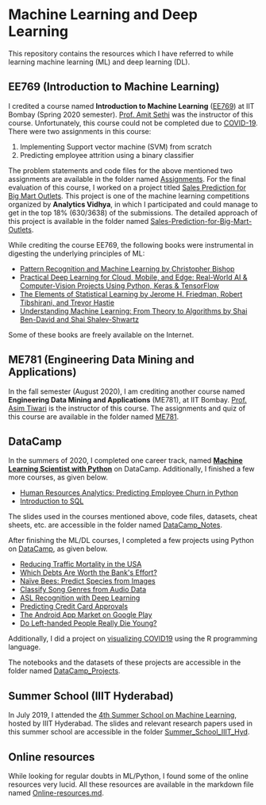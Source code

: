 # Machine Learning and Deep Learning 
This repository contains the resources which I have referred to while learning machine learning (ML) and deep learning (DL). 

## EE769 (Introduction to Machine Learning) 

I credited a course named **Introduction to Machine Learning** ([EE769](https://www.ee.iitb.ac.in/web/academics/courses/EE769)) at IIT Bombay (Spring 2020 semester). [Prof. Amit Sethi](https://www.ee.iitb.ac.in/~asethi/) was the instructor of this course.  Unfortunately, this course could not be completed due to [COVID-19](https://www.who.int/emergencies/diseases/novel-coronavirus-2019). There were two assignments in this course: 

1. Implementing Support vector machine (SVM) from scratch 
2. Predicting employee attrition using a binary classifier 

The problem statements and code files for the above mentioned two assignments are available in the folder named [Assignments](https://github.com/SudhakarKuma/Machine_Learning/tree/master/EE769/Assignments). For the final evaluation of this course, I worked on a project titled [Sales Prediction for Big Mart Outlets](https://datahack.analyticsvidhya.com/contest/practice-problem-big-mart-sales-iii/). This project is one of the machine learning competitions organized by **Analytics Vidhya**, in which I participated and could manage to get in the top 18\% (630/3638) of the submissions. The detailed approach of this project is available in the folder named [Sales-Prediction-for-Big-Mart-Outlets](https://github.com/SudhakarKuma/Machine_Learning/tree/master/EE769/Projects/Sales-Prediction-for-Big-Mart-Outlets). 

While crediting the course EE769, the following books were instrumental in digesting the underlying principles of ML: 

* [Pattern Recognition and Machine Learning by Christopher Bishop](http://users.isr.ist.utl.pt/~wurmd/Livros/school/Bishop%20-%20Pattern%20Recognition%20And%20Machine%20Learning%20-%20Springer%20%202006.pdf)
* [Practical Deep Learning for Cloud, Mobile, and Edge: Real-World AI & Computer-Vision Projects Using Python, Keras & TensorFlow](https://pages.dataiku.com/hubfs/o-reilly-deep-learning.pdf)
* [The Elements of Statistical Learning by Jerome H. Friedman, Robert Tibshirani, and Trevor Hastie](https://web.stanford.edu/~hastie/Papers/ESLII.pdf)
* [Understanding Machine Learning: From Theory to Algorithms by Shai Ben-David and Shai Shalev-Shwartz](https://www.cs.huji.ac.il/~shais/UnderstandingMachineLearning/understanding-machine-learning-theory-algorithms.pdf)

Some of these books are freely available on the Internet. 

## ME781 (Engineering Data Mining and Applications)
In the fall semester (August 2020), I am crediting another course named **Engineering Data Mining and Applications** (ME781), at IIT Bombay. [Prof. Asim Tiwari](https://www.me.iitb.ac.in/?q=faculty/Prof.%20Asim%20Tewari) is the instructor of this course. The assignments and quiz of this course are available in the folder named [ME781](https://github.com/SudhakarKuma/Machine_Learning/tree/master/ME781). 

## DataCamp 

In the summers of 2020, I completed one career track, named **[Machine Learning Scientist with Python](https://learn.datacamp.com/career-tracks/machine-learning-scientist-with-python)** on DataCamp. Additionally, I finished a few more courses, as given below. 

* [Human Resources Analytics: Predicting Employee Churn in Python](https://learn.datacamp.com/courses/human-resources-analytics-predicting-employee-churn-in-python)
* [Introduction to SQL](https://learn.datacamp.com/courses/introduction-to-sql)

The slides used in the courses mentioned above, code files, datasets, cheat sheets, etc. are accessible in the folder named [DataCamp_Notes](https://github.com/SudhakarKuma/Machine_Learning/tree/master/DataCamp/DataCamp_Notes). 

After finishing the ML/DL courses, I completed a few projects using Python on [DataCamp](https://learn.datacamp.com/projects), as given below.

* [Reducing Traffic Mortality in the USA](https://learn.datacamp.com/projects/462)
* [Which Debts Are Worth the Bank's Effort?](https://learn.datacamp.com/projects/504)
* [Naïve Bees: Predict Species from Images](https://learn.datacamp.com/projects/412)
* [Classify Song Genres from Audio Data](https://learn.datacamp.com/projects/449)
* [ASL Recognition with Deep Learning](https://learn.datacamp.com/projects/509)
* [Predicting Credit Card Approvals](https://learn.datacamp.com/projects/558)
* [The Android App Market on Google Play](https://learn.datacamp.com/projects/619)
* [Do Left-handed People Really Die Young?](https://learn.datacamp.com/projects/479)

Additionally, I did a project on [visualizing COVID19](https://learn.datacamp.com/projects/870) using the R programming language. 

The notebooks and the datasets of these projects are accessible in the folder named [DataCamp_Projects](https://github.com/SudhakarKuma/Machine_Learning/tree/master/DataCamp/DataCamp_Projects). 

## Summer School (IIIT Hyderabad)
    
In July 2019, I attended the [4th Summer School on Machine Learning](http://cvit.iiit.ac.in/mlsummerschool2019/), hosted by IIIT Hyderabad. The slides and relevant research papers used in this summer school are accessible in the folder [Summer_School_IIIT_Hyd](https://github.com/SudhakarKuma/Machine_Learning/tree/master/Summer_School_IIIT_Hyd). 

## Online resources 

While looking for regular doubts in ML/Python, I found some of the online resources very lucid. All these resources are available in the markdown file named [Online-resources.md](https://github.com/SudhakarKuma/Machine_Learning/blob/master/Online-resources.md). 
